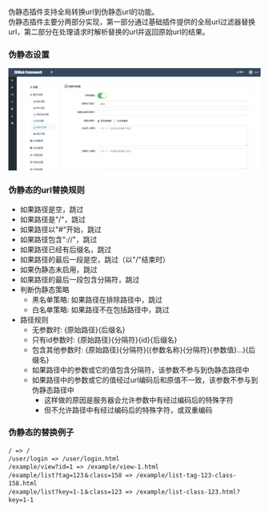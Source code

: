伪静态插件支持全局转换url到伪静态url的功能。<br/>
伪静态插件主要分两部分实现，第一部分通过基础插件提供的全局url过滤器替换url，第二部分在处理请求时解析替换的url并返回原始url的结果。<br/>

### 伪静态设置

![伪静态设置](../img/pesudo_static_settings.jpg)

### 伪静态的url替换规则

- 如果路径是空，跳过
- 如果路径是"/"，跳过
- 如果路径以"#"开始，跳过
- 如果路径包含"://"，跳过
- 如果路径已经有后缀名，跳过
- 如果路径的最后一段是空，跳过（以"/"结束时）
- 如果伪静态未启用，跳过
- 如果路径的最后一段包含分隔符，跳过
- 判断伪静态策略
	- 黑名单策略: 如果路径在排除路径中，跳过
	- 白名单策略: 如果路径不在包括路径中，跳过
- 路径规则
	- 无参数时: {原始路径}{后缀名}
	- 只有id参数时: {原始路径}{分隔符}{id}{后缀名}
	- 包含其他参数时: {原始路径}{分隔符}({参数名称}{分隔符}{参数值}...){后缀名}
	- 如果路径中的参数或它的值包含分隔符，该参数不参与到伪静态路径中
	- 如果路径中的参数或它的值经过url编码后和原值不一致，该参数不参与到伪静态路径中
		- 这样做的原因是服务器会允许参数中有经过编码后的特殊字符
		- 但不允许路径中有经过编码后的特殊字符，或双重编码

### 伪静态的替换例子

```
/ => /
/user/login => /user/login.html
/example/view?id=1 => /example/view-1.html
/example/list?tag=123＆class=158 => /example/list-tag-123-class-158.html
/example/list?key=1-1＆class=123 => /example/list-class-123.html?key=1-1
```
